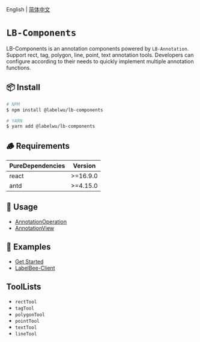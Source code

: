 English | [简体中文](./README.md)

# `LB-Components`

LB-Components is an annotation components powered by `LB-Annotation`. Support rect, tag, polygon, line, point, text annotation tools. Developers can configure according to their needs to quickly implement multiple annotation functions.

## 📦 Install

```bash
# NPM
$ npm install @labelwu/lb-components

# YARN
$ yarn add @labelwu/lb-components
```

## 🪵 Requirements

| PureDependencies | Version  |
| ---------------- | -------- |
| react            | >=16.9.0 |
| antd             | >=4.15.0 |

## 🔨 Usage

- [AnnotationOperation](./docs/annotation_en-US.md)
- [AnnotationView](./docs/annotationView_en-US.md)

## 🔗 Examples

- [Get Started](../lb-demo/README.md)
- [LabelBee-Client](https://github.com/open-mmlab/labelbee-client)

## ToolLists

- `rectTool`
- `tagTool` 
- `polygonTool`
- `pointTool`
- `textTool`
- `lineTool`
